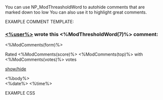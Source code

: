 You can use NP_ModThreasholdWord to autohide comments that are marked down too low
You can also use it to highlight great comments.

EXAMPLE COMMENT TEMPLATE:

<div class="itemcomment id<%memberid%>">
<h3><a href="<%userlinkraw%>"
title="<%ip%> | Click to visit <%user%>'s website or send an email">
<%user%></a> wrote this <%ModThresholdWord(7)%> comment:</h3>
<p><%ModComments(form)%></p>
<p>Rated <%ModComments(score)%> <%ModComments(top)%> with <%ModComments(votes)%> votes</p>
<div class="js"><p><a href="#sh<%commentid%>" onclick="document.getElementById('CC<%commentid%>').style.display = (document.getElementById('CC<%commentid%>').style.display == 'none') ? '' : 'none';
">show/hide</a></p>
</div>
<div class="commentbody <%ModThresholdWord(0)%>" id="CC<%commentid%>">
<%body%>
</div>
<div class="commentinfo">
<%date%> <%time%>
</div>
</div>

EXAMPLE CSS

<style>
    .Hidden {
        display:none;
    }
    
    .Golden {
        border:1px solid yellow;
    }

    .Normal {
        
    }    
</style>